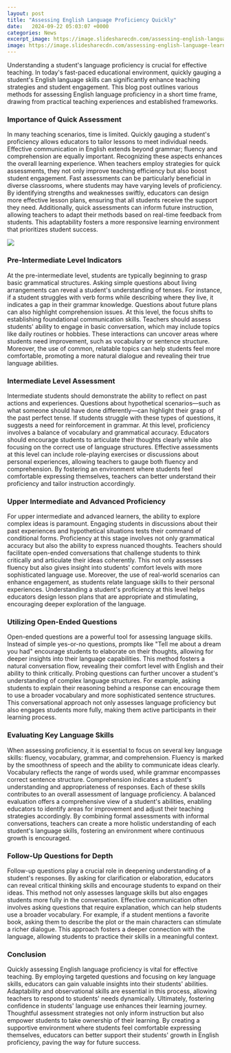 ```yaml
---
layout: post
title: "Assessing English Language Proficiency Quickly"
date:   2024-09-22 05:03:07 +0000
categories: News
excerpt_image: https://image.slidesharecdn.com/assessing-english-language-learners-bridges-to-educational-equity-connecting-academic-language-profi-200114182923/95/doc-assessing-english-language-learners-bridges-to-educational-equity-connecting-academic-language-proficiency-to-student-achievement-1-638.jpg?cb=1579026581
image: https://image.slidesharecdn.com/assessing-english-language-learners-bridges-to-educational-equity-connecting-academic-language-profi-200114182923/95/doc-assessing-english-language-learners-bridges-to-educational-equity-connecting-academic-language-proficiency-to-student-achievement-1-638.jpg?cb=1579026581
---
```


Understanding a student's language proficiency is crucial for effective teaching. In today's fast-paced educational environment, quickly gauging a student's English language skills can significantly enhance teaching strategies and student engagement. This blog post outlines various methods for assessing English language proficiency in a short time frame, drawing from practical teaching experiences and established frameworks.
### Importance of Quick Assessment
In many teaching scenarios, time is limited. Quickly gauging a student's proficiency allows educators to tailor lessons to meet individual needs. Effective communication in English extends beyond grammar; fluency and comprehension are equally important. Recognizing these aspects enhances the overall learning experience. When teachers employ strategies for quick assessments, they not only improve teaching efficiency but also boost student engagement. 
Fast assessments can be particularly beneficial in diverse classrooms, where students may have varying levels of proficiency. By identifying strengths and weaknesses swiftly, educators can design more effective lesson plans, ensuring that all students receive the support they need. Additionally, quick assessments can inform future instruction, allowing teachers to adapt their methods based on real-time feedback from students. This adaptability fosters a more responsive learning environment that prioritizes student success.

![](https://image.slidesharecdn.com/assessing-english-language-learners-bridges-to-educational-equity-connecting-academic-language-profi-200114182923/95/doc-assessing-english-language-learners-bridges-to-educational-equity-connecting-academic-language-proficiency-to-student-achievement-1-638.jpg?cb=1579026581)
### Pre-Intermediate Level Indicators
At the pre-intermediate level, students are typically beginning to grasp basic grammatical structures. Asking simple questions about living arrangements can reveal a student's understanding of tenses. For instance, if a student struggles with verb forms while describing where they live, it indicates a gap in their grammar knowledge. Questions about future plans can also highlight comprehension issues. 
At this level, the focus shifts to establishing foundational communication skills. Teachers should assess students' ability to engage in basic conversation, which may include topics like daily routines or hobbies. These interactions can uncover areas where students need improvement, such as vocabulary or sentence structure. Moreover, the use of common, relatable topics can help students feel more comfortable, promoting a more natural dialogue and revealing their true language abilities.
### Intermediate Level Assessment
Intermediate students should demonstrate the ability to reflect on past actions and experiences. Questions about hypothetical scenarios—such as what someone should have done differently—can highlight their grasp of the past perfect tense. If students struggle with these types of questions, it suggests a need for reinforcement in grammar.
At this level, proficiency involves a balance of vocabulary and grammatical accuracy. Educators should encourage students to articulate their thoughts clearly while also focusing on the correct use of language structures. Effective assessments at this level can include role-playing exercises or discussions about personal experiences, allowing teachers to gauge both fluency and comprehension. By fostering an environment where students feel comfortable expressing themselves, teachers can better understand their proficiency and tailor instruction accordingly.
### Upper Intermediate and Advanced Proficiency
For upper intermediate and advanced learners, the ability to explore complex ideas is paramount. Engaging students in discussions about their past experiences and hypothetical situations tests their command of conditional forms. Proficiency at this stage involves not only grammatical accuracy but also the ability to express nuanced thoughts.
Teachers should facilitate open-ended conversations that challenge students to think critically and articulate their ideas coherently. This not only assesses fluency but also gives insight into students' comfort levels with more sophisticated language use. Moreover, the use of real-world scenarios can enhance engagement, as students relate language skills to their personal experiences. Understanding a student's proficiency at this level helps educators design lesson plans that are appropriate and stimulating, encouraging deeper exploration of the language.
### Utilizing Open-Ended Questions
Open-ended questions are a powerful tool for assessing language skills. Instead of simple yes-or-no questions, prompts like "Tell me about a dream you had" encourage students to elaborate on their thoughts, allowing for deeper insights into their language capabilities. This method fosters a natural conversation flow, revealing their comfort level with English and their ability to think critically.
Probing questions can further uncover a student's understanding of complex language structures. For example, asking students to explain their reasoning behind a response can encourage them to use a broader vocabulary and more sophisticated sentence structures. This conversational approach not only assesses language proficiency but also engages students more fully, making them active participants in their learning process.
### Evaluating Key Language Skills
When assessing proficiency, it is essential to focus on several key language skills: fluency, vocabulary, grammar, and comprehension. Fluency is marked by the smoothness of speech and the ability to communicate ideas clearly. Vocabulary reflects the range of words used, while grammar encompasses correct sentence structure. Comprehension indicates a student's understanding and appropriateness of responses.
Each of these skills contributes to an overall assessment of language proficiency. A balanced evaluation offers a comprehensive view of a student's abilities, enabling educators to identify areas for improvement and adjust their teaching strategies accordingly. By combining formal assessments with informal conversations, teachers can create a more holistic understanding of each student's language skills, fostering an environment where continuous growth is encouraged.
### Follow-Up Questions for Depth
Follow-up questions play a crucial role in deepening understanding of a student's responses. By asking for clarification or elaboration, educators can reveal critical thinking skills and encourage students to expand on their ideas. This method not only assesses language skills but also engages students more fully in the conversation.
Effective communication often involves asking questions that require explanation, which can help students use a broader vocabulary. For example, if a student mentions a favorite book, asking them to describe the plot or the main characters can stimulate a richer dialogue. This approach fosters a deeper connection with the language, allowing students to practice their skills in a meaningful context.
### Conclusion
Quickly assessing English language proficiency is vital for effective teaching. By employing targeted questions and focusing on key language skills, educators can gain valuable insights into their students' abilities. Adaptability and observational skills are essential in this process, allowing teachers to respond to students' needs dynamically.
Ultimately, fostering confidence in students' language use enhances their learning journey. Thoughtful assessment strategies not only inform instruction but also empower students to take ownership of their learning. By creating a supportive environment where students feel comfortable expressing themselves, educators can better support their students' growth in English proficiency, paving the way for future success.